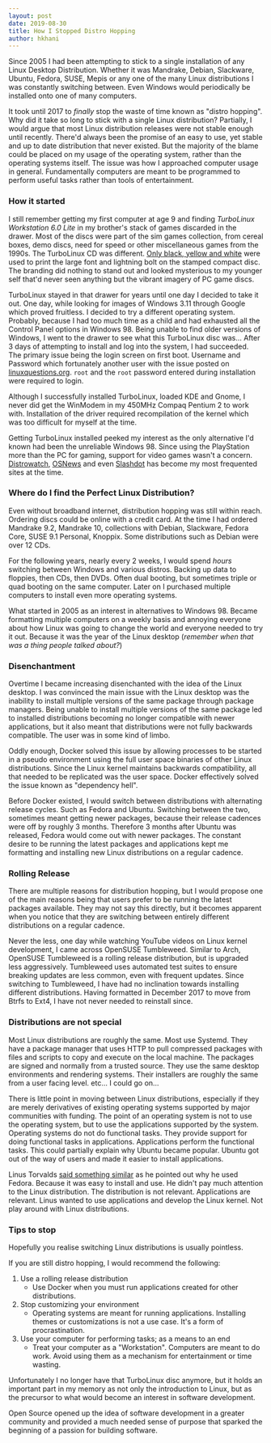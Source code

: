 ```yaml
---
layout: post
date: 2019-08-30
title: How I Stopped Distro Hopping
author: hkhani
---
```


Since 2005 I had been attempting to stick to a single installation of any Linux Desktop Distribution. Whether it was Mandrake, Debian, Slackware, Ubuntu, Fedora, SUSE, Mepis or any one of the many Linux distributions I was constantly switching between. Even Windows would periodically be installed onto one of many computers.

It took until 2017 to _finally_ stop the waste of time known as "distro hopping". Why did it take so long to stick with a single Linux distribution? Partially, I would argue that most Linux distribution releases were not stable enough until recently. There'd always been the promise of an easy to use, yet stable and up to date distribution that never existed. But the majority of the blame could be placed on my usage of the operating system, rather than the operating systems itself. The issue was how I approached computer usage in general. Fundamentally computers are meant to be programmed to perform useful tasks rather than tools of entertainment.

### How it started

I still remember getting my first computer at age 9 and finding _TurboLinux Workstation 6.0 Lite_ in my brother's stack of games discarded in the drawer. Most of the discs were part of the sim games collection, from cereal boxes, demo discs, need for speed or other miscellaneous games from the 1990s. The TurboLinux CD was different. [Only black, yellow and white](https://twitter.com/thunderdabest1/status/1048572202965196800) were used to print the large font and lightning bolt on the stamped compact disc. The branding did nothing to stand out and looked mysterious to my younger self that'd never seen anything but the vibrant imagery of PC game discs.

TurboLinux stayed in that drawer for years until one day I decided to take it out. One day, while looking for images of Windows 3.11 through Google which proved fruitless. I decided to try a different operating system. Probably, because I had too much time as a child and had exhausted all the Control Panel options in Windows 98. Being unable to find older versions of Windows, I went to the drawer to see what this TurboLinux disc was... After 3 days of attempting to install and log into the system, I had succeeded. The primary issue being the login screen on first boot. Username and Password which fortunately another user with the issue posted on [linuxquestions.org](https://www.linuxquestions.org). `root` and the `root` password entered during installation were required to login.

Although I successfully installed TurboLinux, loaded KDE and Gnome, I never did get the WinModem in my 450MHz Compaq Pentium 2 to work with. Installation of the driver required recompilation of the kernel which was too difficult for myself at the time.

Getting TurboLinux installed peeked my interest as the only alternative I'd known had been the unreliable Windows 98. Since using the PlayStation more than the PC for gaming, support for video games wasn't a concern. [Distrowatch](https://distrowatch.com), [OSNews](https://www.osnews.com) and even [Slashdot](http://slashdot.org/) has become my most frequented sites at the time.

### Where do I find the Perfect Linux Distribution?

Even without broadband internet, distribution hopping was still within reach. Ordering discs could be online with a credit card. At the time I had ordered Mandrake 9.2, Mandrake 10, collections with Debian, Slackware, Fedora Core, SUSE 9.1 Personal, Knoppix. Some distributions such as Debian were over 12 CDs.

For the following years, nearly every 2 weeks, I would spend _hours_ switching between Windows and various distros. Backing up data to floppies, then CDs, then DVDs. Often dual booting, but sometimes triple or quad booting on the same computer. Later on I purchased multiple computers to install even more operating systems.

What started in 2005 as an interest in alternatives to Windows 98. Became formatting multiple computers on a weekly basis and annoying everyone about how Linux was going to change the world and everyone needed to try it out. Because it was the year of the Linux desktop (_remember when that was a thing people talked about?_)

### Disenchantment

Overtime I became increasing disenchanted with the idea of the Linux desktop. I was convinced the main issue with the Linux desktop was the inability to install multiple versions of the same package through package managers. Being unable to install multiple versions of the same package led to installed distributions becoming no longer compatible with newer applications, but it also meant that distributions were not fully backwards compatible. The user was in some kind of limbo.

Oddly enough, Docker solved this issue by allowing processes to be started in a pseudo environment using the full user space binaries of other Linux distributions. Since the Linux kernel maintains backwards compatibility, all that needed to be replicated was the user space. Docker effectively solved the issue known as "dependency hell".

Before Docker existed, I would switch between distributions with alternating release cycles. Such as Fedora and Ubuntu. Switching between the two, sometimes meant getting newer packages, because their release cadences were off by roughly 3 months. Therefore 3 months after Ubuntu was released, Fedora would come out with newer packages. The constant desire to be running the latest packages and applications kept me formatting and installing new Linux distributions on a regular cadence.

### Rolling Release

There are multiple reasons for distribution hopping, but I would propose one of the main reasons being that users prefer to be running the latest packages available. They may not say this directly, but it becomes apparent when you notice that they are switching between entirely different distributions on a regular cadence.

Never the less, one day while watching YouTube videos on Linux kernel development, I came across OpenSUSE Tumbleweed. Similar to Arch, OpenSUSE Tumbleweed is a rolling release distribution, but is upgraded less aggressively. Tumbleweed uses automated test suites to ensure breaking updates are less common, even with frequent updates. Since switching to Tumbleweed, I have had no inclination towards installing different distributions. Having formatted in December 2017 to move from Btrfs to Ext4, I have not never needed to reinstall since.

### Distributions are not special

Most Linux distributions are roughly the same. Most use Systemd. They have a package manager that uses HTTP to pull compressed packages with files and scripts to copy and execute on the local machine. The packages are signed and normally from a trusted source. They use the same desktop environments and rendering systems. Their installers are roughly the same from a user facing level. etc... I could go on...

There is little point in moving between Linux distributions, especially if they are merely derivatives of existing operating systems supported by major communities with funding. The point of an operating system is not to use the operating system, but to use the applications supported by the system. Operating systems do not do functional tasks. They provide support for doing functional tasks in applications. Applications perform the functional tasks. This could partially explain why Ubuntu became popular. Ubuntu got out of the way of users and made it easier to install applications.

Linus Torvalds [said something similar](https://fossbytes.com/linus-torvalds-doesnt-use-ubuntu-linux-debian/) as he pointed out why he used Fedora. Because it was easy to install and use. He didn't pay much attention to the Linux distribution. The distribution is not relevant. Applications are relevant. Linus wanted to use applications and develop the Linux kernel. Not play around with Linux distributions.

### Tips to stop

Hopefully you realise switching Linux distributions is usually pointless.

If you are still distro hopping, I would recommend the following:

1. Use a rolling release distribution
    - Use Docker when you must run applications created for other distributions.
2. Stop customizing your environment
    - Operating systems are meant for running applications. Installing themes or customizations is not a use case. It's a form of procrastination.
3. Use your computer for performing tasks; as a means to an end
    - Treat your computer as a "Workstation". Computers are meant to do work. Avoid using them as a mechanism for entertainment or time wasting.

Unfortunately I no longer have that TurboLinux disc anymore, but it holds an important part in my memory as not only the introduction to Linux, but as the precursor to what would become an interest in software development.

Open Source opened up the idea of software development in a greater community and provided a much needed sense of purpose that sparked the beginning of a passion for building software.
